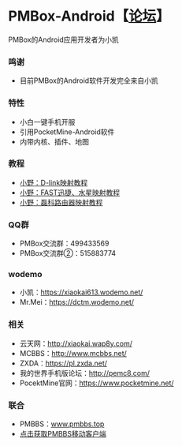 # PMBox-Android【[论坛](https://github.com/PMBox/Forum)】
PMBox的Android应用开发者为小凯

### 鸣谢
* 目前PMBox的Android软件开发完全来自小凯

### 特性
* 小白一键手机开服
* 引用PocketMine-Android软件
* 内带内核、插件、地图

### 教程
* [小野：D-link映射教程](https://dctm.wodemo.net/down/20160528/399591/%E5%B0%8F%E9%87%8E%EF%BC%9AD-link%E6%98%A0%E5%B0%84%E6%95%99%E7%A8%8B.mp4)
* [小野：FAST迅捷、水星映射教程](https://dctm.wodemo.net/down/20160528/399592/%E5%B0%8F%E9%87%8E%EF%BC%9AFAST%E8%BF%85%E6%8D%B7%E3%80%81%E6%B0%B4%E6%98%9F%E6%98%A0%E5%B0%84%E6%95%99%E7%A8%8B.mp4)
* [小野：磊科路由器映射教程](https://dctm.wodemo.net/down/20160528/399593/%E5%B0%8F%E9%87%8E%EF%BC%9A%E7%A3%8A%E7%A7%91%E8%B7%AF%E7%94%B1%E5%99%A8%E6%98%A0%E5%B0%84%E6%95%99%E7%A8%8B.mp4)
### QQ群
* PMBox交流群：499433569
* PMBox交流群②：515883774

### wodemo
* 小凯：https://xiaokai613.wodemo.net/
* Mr.Mei：https://dctm.wodemo.net/

### 相关
* 云天网：http://xiaokai.wap8y.com/
* MCBBS：http://www.mcbbs.net/
* ZXDA：https://pl.zxda.net/
* 我的世界手机版论坛：http://pemc8.com/
* PocektMine官网：https://www.pocketmine.net/

### 联合
* PMBBS：www.pmbbs.top
* [点击获取PMBBS移动客户端](http://www.pgyer.com/app/install/a4409b11284de3ec16731ec90fac1958)
